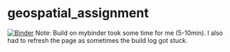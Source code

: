 # geospatial_assignment
[![Binder](https://mybinder.org/badge_logo.svg)](https://mybinder.org/v2/gh/cbraaau/geospatial_assignment/tree/master/master?filepath=assignment.ipynb)
Note: Build on mybinder took some time for me (5-10min). I also had to refresh the page as sometimes the build log got stuck.
